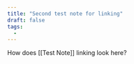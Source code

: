 ```yaml
---
title: "Second test note for linking"
draft: false
tags:
  - 
---
```

How does [[Test Note]] linking look here?
